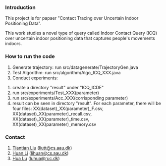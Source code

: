 ### Introduction
This project is for papaer "Contact Tracing over Uncertain Indoor Positioning Data".

This work studies a novel type of query called Indoor Contact Query (ICQ) over uncertain indoor positioning data that captures people's movements indoors. 

### How to run the code
1. Generate trajectory: run src/datagenerate/TrajectoryGen.java
2. Test Algorithm: run src/algorithm/Algo_ICQ_XXX.java
3. Conduct experiments:
  1) create a directory "result" under "ICQ_ICDE"
  2) run src/experiments/Test_XXX(parameter)
  3) run src/experiments/Acc_XXX(corrisponding parameter)
  4) result can be seen in directory "result". For each parameter, there will be four files: XX(dataset)_XX(parameter)_F.csv, XX(dataset)_XX(parameter)_recall.csv, XX(dataset)_XX(parameter)_time.csv, XX(dataset)_XX(parameter)_memory.csv
  
### Contact
1. [Tiantian Liu](https://tiantianliu-ttl.github.io/) (liutt@cs.aau.dk)
2. [Huan Li](http://people.cs.aau.dk/~lihuan/) (lihuan@cs.aau.dk)
3. [Hua Lu](https://luhua.ruc.dk/) (luhua@ruc.dk)
  
